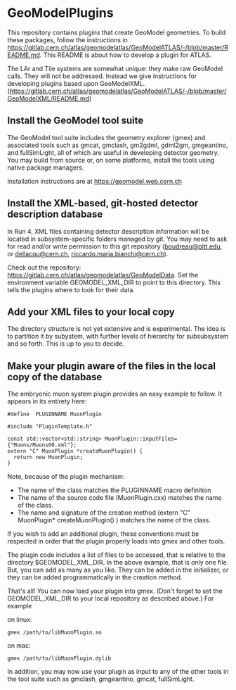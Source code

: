# GeoModelPlugins

This repository contains plugins that create GeoModel geometries.  To build these packages, follow the instructions in https://gitlab.cern.ch/atlas/geomodelatlas/GeoModelATLAS/-/blob/master/README.md. This README is about how to develop a plugin for ATLAS. 

The LAr and Tile systems are somewhat unique:  they make raw GeoModel calls.  They will not be addressed.  Instead we give instructions for developing plugins based upon GeoModelXML.  (https://gitlab.cern.ch/atlas/geomodelatlas/GeoModelATLAS/-/blob/master/GeoModelXML/README.md)


## Install the GeoModel tool suite

The GeoModel tool suite includes the geometry explorer (gmex) and associated tools such as gmcat, gmclash, gm2gdml, gdml2gm, gmgeantino, and fullSimLight, all of which are useful in developing detector geometry.  You may build from source or, on some platforms, install the tools using native package managers. 

Installation instructions are at https://geomodel.web.cern.ch


## Install the XML-based, git-hosted detector description database

In Run 4, XML files containing detector description information will be located in subsystem-specific folders managed by git.  You may need to ask for  read and/or write permission to this git repository (boudreau@pitt.edu, or dellacqu@cern.ch, riccardo.maria.bianchi@cern.ch). 

Check out the repository:  https://gitlab.cern.ch/atlas/geomodelatlas/GeoModelData. 
Set the environment variable GEOMODEL_XML_DIR to point to this directory. This tells the plugins where to look for their data. 

## Add your XML files to your local copy

The directory structure is not yet extensive and is experimental.  The idea is to partition it by subystem, with further levels of hierarchy for subsubsystem and so forth. This is up to you to decide.  

## Make your plugin aware of the files in the local copy of the database

The embryonic muon system plugin provides an easy example to follow.  It appears in its entirety here: 


    #define  PLUGINNAME MuonPlugin

    #include "PluginTemplate.h"

    const std::vector<std::string> MuonPlugin::inputFiles={"Muons/Muons00.xml"};
    extern "C" MuonPlugin *createMuonPlugin() {
      return new MuonPlugin;
    }

Note, because of the plugin mechanism:

* The name of the class matches the PLUGINNAME macro definition
* The name of the source code file (MuonPlugin.cxx) matches the name of the class. 
* The name and signature of the creation method (extern "C" MuonPlugin* createMuonPlugin() ) matches the name of the class. 

If you wish to add an additional plugin, these conventions must be respected in order that the plugin properly loads into gmex and other tools. 

The plugin code includes a list of files to be accessed, that is relative to the directory $GEOMODEL_XML_DIR.  In the above example, that is only one file.  But, you can add as many as you like.  They can be added in the initializer, or they can be added programmatically in the creation method.  

That's all! You can now load your plugin into gmex. (Don't forget to set the GEOMODEL_XML_DIR to your local repository as described above.) For example

on linux:

```
gmex /path/to/libMuonPlugin.so
```

on mac: 

```
gmex /path/to/libMuonPlugin.dylib
```

In addition, you may now use your plugin as input to any of the other tools in the tool suite such as gmclash, gmgeantino, gmcat, fullSimLight.
